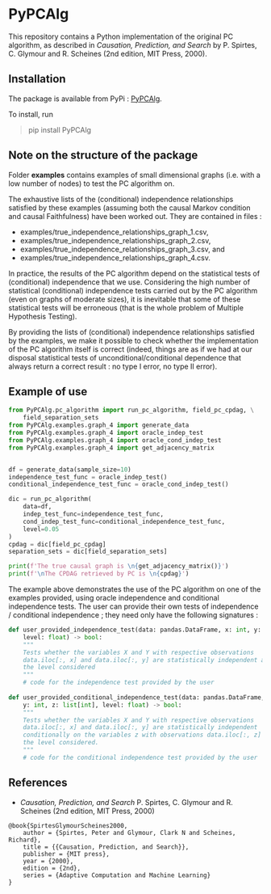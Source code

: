 # PyPCAlg

This repository contains a Python implementation of the original PC 
algorithm, as described in *Causation, Prediction, and Search* by P. Spirtes,
C. Glymour and R. Scheines (2nd edition, MIT Press, 2000).

## Installation
The package is available from PyPi : [PyPCAlg](https://pypi.org/project/PyPCAlg/).

To install, run 
> pip install PyPCAlg


## Note on the structure of the package

Folder **examples** contains examples of small dimensional graphs (i.e. with 
a low number of nodes) to test the PC algorithm on. 

The exhaustive lists of the (conditional) independence relationships 
satisfied by these examples (assuming both the causal Markov condition and 
causal Faithfulness) have been worked out. They are contained in files :
- examples/true_independence_relationships_graph_1.csv,
- examples/true_independence_relationships_graph_2.csv,
- examples/true_independence_relationships_graph_3.csv, and
- examples/true_independence_relationships_graph_4.csv.

In practice, the results of the PC algorithm depend on the statistical 
tests of (conditional) independence that we use. Considering the high 
number of statistical (conditional) independence tests carried out by the PC 
algorithm (even on graphs of moderate sizes), it is inevitable that some of 
these statistical tests will be erroneous (that is the whole problem of 
Multiple Hypothesis Testing). 

By providing the lists of (conditional) independence relationships satisfied 
by the examples, we make it possible to check whether the implementation of 
the PC algorithm itself is correct (indeed, things are as if we had at our 
disposal statistical tests of unconditional/conditional dependence that 
always return a correct result : no type I error, no type II error).

## Example of use

```python
from PyPCAlg.pc_algorithm import run_pc_algorithm, field_pc_cpdag, \
    field_separation_sets
from PyPCAlg.examples.graph_4 import generate_data
from PyPCAlg.examples.graph_4 import oracle_indep_test
from PyPCAlg.examples.graph_4 import oracle_cond_indep_test
from PyPCAlg.examples.graph_4 import get_adjacency_matrix


df = generate_data(sample_size=10)
independence_test_func = oracle_indep_test()
conditional_independence_test_func = oracle_cond_indep_test()

dic = run_pc_algorithm(
    data=df,
    indep_test_func=independence_test_func,
    cond_indep_test_func=conditional_independence_test_func,
    level=0.05
)
cpdag = dic[field_pc_cpdag]
separation_sets = dic[field_separation_sets]

print(f'The true causal graph is \n{get_adjacency_matrix()}')
print(f'\nThe CPDAG retrieved by PC is \n{cpdag}')
```

The example above demonstrates the use of the PC algorithm on one of the 
examples provided, using oracle independence and conditional independence
tests. The user can provide their own tests of independence / conditional 
independence ; they need only have the following signatures :
```python
def user_provided_independence_test(data: pandas.DataFrame, x: int, y: int, 
    level: float) -> bool:
    """
    Tests whether the variables X and Y with respective observations 
    data.iloc[:, x] and data.iloc[:, y] are statistically independent at 
    the level considered
    """
    # code for the independence test provided by the user
    
def user_provided_conditional_independence_test(data: pandas.DataFrame, x: int,
    y: int, z: list[int], level: float) -> bool:
    """
    Tests whether the variables X and Y with respective observations 
    data.iloc[:, x] and data.iloc[:, y] are statistically independent 
    conditionally on the variables z with observations data.iloc[:, z] at 
    the level considered.
    """
    # code for the conditional independence test provided by the user
```

## References
- *Causation, Prediction, and Search* P. Spirtes, C. Glymour and R. Scheines
(2nd edition, MIT Press, 2000)
```
@book{SpirtesGlymourScheines2000,
	author = {Spirtes, Peter and Glymour, Clark N and Scheines, Richard},
	title = {{Causation, Prediction, and Search}},
	publisher = {MIT press},
	year = {2000},
	edition = {2nd},
	series = {Adaptive Computation and Machine Learning}
}
```
